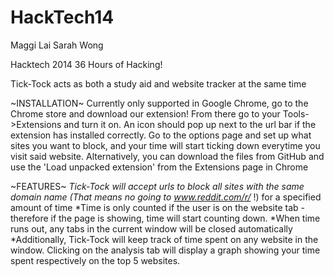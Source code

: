 HackTech14
==========
Maggi Lai
Sarah Wong

Hacktech 2014 36 Hours of Hacking!

Tick-Tock acts as both a study aid and website tracker at the same time

~INSTALLATION~
Currently only supported in Google Chrome, go to the Chrome store and download our extension! From there go to your Tools->Extensions and turn it on. An icon should pop up next to the url bar if the extension has installed correctly. Go to the options page and set up what sites you want to block, and your time will start ticking down everytime you visit said website.
Alternatively, you can download the files from GitHub and use the 'Load unpacked extension' from the Extensions page in Chrome

~FEATURES~
*Tick-Tock will accept urls to block all sites with the same domain name (That means no going to www.reddit.com/r/* !) for a specified amount of time
*Time is only counted if the user is on the website tab - therefore if the page is showing, time will start counting down.
*When time runs out, any tabs in the current window will be closed automatically
*Additionally, Tick-Tock will keep track of time spent on any website in the window. Clicking on the analysis tab will display a graph showing your time spent respectively on the top 5 websites.
